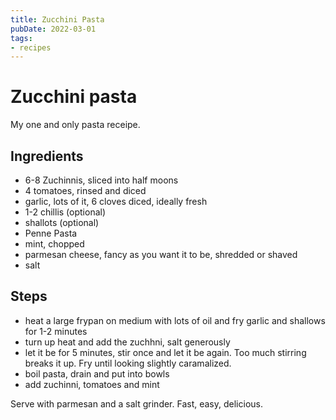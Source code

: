 ```yaml
---
title: Zucchini Pasta
pubDate: 2022-03-01
tags:
- recipes
---
```


# Zucchini pasta

My one and only pasta receipe.

## Ingredients

- 6-8 Zuchinnis, sliced into half moons
- 4 tomatoes, rinsed and diced
- garlic, lots of it, 6 cloves diced, ideally fresh
- 1-2 chillis (optional)
- shallots (optional)
- Penne Pasta
- mint, chopped
- parmesan cheese, fancy as you want it to be, shredded or shaved
- salt

## Steps

- heat a large frypan on medium with lots of oil and fry garlic and shallows for 1-2 minutes
- turn up heat and add the zuchhni, salt generously
- let it be for 5 minutes, stir once and let it be again. Too much stirring breaks it up. Fry until looking slightly caramalized.
- boil pasta, drain and put into bowls
- add zuchinni, tomatoes and mint

Serve with parmesan and a salt grinder. Fast, easy, delicious.
